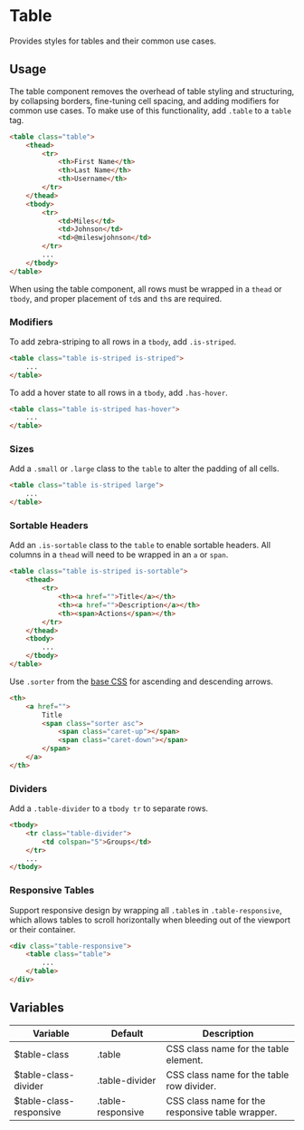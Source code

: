 # Table #

Provides styles for tables and their common use cases.

## Usage ##

The table component removes the overhead of table styling and structuring, by collapsing borders, fine-tuning cell spacing, and adding modifiers for common use cases. To make use of this functionality, add `.table` to a `table` tag.

```html
<table class="table">
    <thead>
        <tr>
            <th>First Name</th>
            <th>Last Name</th>
            <th>Username</th>
        </tr>
    </thead>
    <tbody>
        <tr>
            <td>Miles</td>
            <td>Johnson</td>
            <td>@mileswjohnson</td>
        </tr>
        ...
    </tbody>
</table>
```

When using the table component, all rows must be wrapped in a `thead` or `tbody`, and proper placement of `td`s and `th`s are required.

### Modifiers ###

To add zebra-striping to all rows in a `tbody`, add `.is-striped`.

```html
<table class="table is-striped is-striped">
    ...
</table>
```

To add a hover state to all rows in a `tbody`, add `.has-hover`.

```html
<table class="table is-striped has-hover">
    ...
</table>
```

### Sizes ###

Add a `.small` or `.large` class to the `table` to alter the padding of all cells.

```html
<table class="table is-striped large">
    ...
</table>
```

### Sortable Headers ###

Add an `.is-sortable` class to the `table` to enable sortable headers. All columns in a `thead` will need to be wrapped in an `a` or `span`.

```html
<table class="table is-striped is-sortable">
    <thead>
        <tr>
            <th><a href="">Title</a></th>
            <th><a href="">Description</a></th>
            <th><span>Actions</span></th>
        </tr>
    </thead>
    <tbody>
        ...
    </tbody>
</table>
```

Use `.sorter` from the [base CSS](../development/css/base.md#sorter) for ascending and descending arrows.

```html
<th>
    <a href="">
        Title
        <span class="sorter asc">
            <span class="caret-up"></span>
            <span class="caret-down"></span>
        </span>
    </a>
</th>
```

### Dividers ###

Add a `.table-divider` to a `tbody tr` to separate rows.

```html
<tbody>
    <tr class="table-divider">
        <td colspan="5">Groups</td>
    </tr>
    ...
</tbody>
```

### Responsive Tables ###

Support responsive design by wrapping all `.table`s in `.table-responsive`, which allows tables to scroll horizontally when bleeding out of the viewport or their container.

```html
<div class="table-responsive">
    <table class="table">
        ...
    </table>
</div>
```

## Variables ##

<table class="table is-striped data-table">
    <thead>
        <tr>
            <th>Variable</th>
            <th>Default</th>
            <th>Description</th>
        </tr>
    </thead>
    <tbody>
        <tr>
            <td>$table-class</td>
            <td>.table</td>
            <td>CSS class name for the table element.</td>
        </tr>
        <tr>
            <td>$table-class-divider</td>
            <td>.table-divider</td>
            <td>CSS class name for the table row divider.</td>
        </tr>
        <tr>
            <td>$table-class-responsive</td>
            <td>.table-responsive</td>
            <td>CSS class name for the responsive table wrapper.</td>
        </tr>
    </tbody>
</table>
